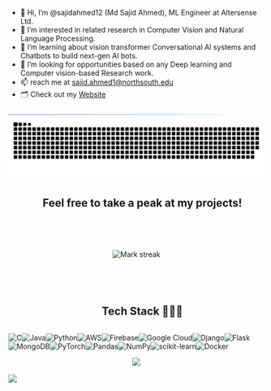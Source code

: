 - 👋 Hi, I’m @sajidahmed12 (Md Sajid Ahmed), ML Engineer at Altersense Ltd.
- 👀 I’m interested in related research in Computer Vision and Natural Language Processing.
- 🌱 I’m learning about vision transformer Conversational AI systems and Chatbots to build next-gen AI bots.
- 💞️ I’m looking for opportunities based on any Deep learning and Computer vision-based Research work. 
- 📫 reach me at [sajid.ahmed1@northsouth.edu](mailto:sajid.ahmed1@northsouth.edu)
- 🗂️ Check out my [Website](https://sites.google.com/view/sajid-site)


<!--horizontal divider(gradiant)-->
<img src="resources/divider.gif">

<!--- snake -->
<div align="center">
  <img  src=resources/grid-snake.svg
       alt="snake" /></a>
</div>

<!--h2 without bottom border-->
<div id="user-content-toc">
  <ul align="center">
    <summary><h2 style="display: inline-block">Feel free to take a peak at my projects!</h2></summary>
  </ul>
</div>

<!--Intro start-->

 <br></br>

<!--Intro end-->

<!--- stats & Trophy (start) -->
<p align="center">
  <!--- stats (start) -->
  <img  title="🔥 Get streak stats" alt="Mark streak" src="https://github-readme-streak-stats.herokuapp.com/?user=kingshukkundu&theme=dark&hide_border=false" /> 
</p>
 <br></br>
<!--- stats (end) -->

<!--h1 without bottom border-->
<div id="user-content-toc">
  <ul align="center">
    <summary><h2 style="display: inline-block">Tech Stack 👨🏻‍💻</h2></summary>
  </ul>
</div>
<!--tech stack icons-->
<p align="left">
<img alt="C" src="https://img.shields.io/badge/c-%2300599C.svg?style=for-the-badge&logo=c&logoColor=white"><img alt="Java" src="https://img.shields.io/badge/java-%23ED8B00.svg?style=for-the-badge&logo=java&logoColor=white"><img alt="Python" src="https://img.shields.io/badge/python-3670A0?style=for-the-badge&logo=python&logoColor=ffdd54"><img alt="AWS" src="https://img.shields.io/badge/AWS-%23FF9900.svg?style=for-the-badge&logo=amazon-aws&logoColor=white"><img alt="Firebase" src="https://img.shields.io/badge/firebase-%23039BE5.svg?style=for-the-badge&logo=firebase"><img alt="Google Cloud" src="https://img.shields.io/badge/Google%20Cloud-%234285F4.svg?style=for-the-badge&logo=google-cloud&logoColor=white"><img alt="Django" src="https://img.shields.io/badge/django-%23092E20.svg?style=for-the-badge&logo=django&logoColor=white"><img alt="Flask" src="https://img.shields.io/badge/flask-%23000.svg?style=for-the-badge&logo=flask&logoColor=white"><img alt="MongoDB" src="https://img.shields.io/badge/MongoDB-%234ea94b.svg?style=for-the-badge&logo=mongodb&logoColor=white"><img alt="PyTorch" src="https://img.shields.io/badge/PyTorch-%23EE4C2C.svg?style=for-the-badge&logo=PyTorch&logoColor=white"><img alt="Pandas" src="https://img.shields.io/badge/pandas-%23150458.svg?style=for-the-badge&logo=pandas&logoColor=white"><img alt="NumPy" src="https://img.shields.io/badge/numpy-%23013243.svg?style=for-the-badge&logo=numpy&logoColor=white"><img alt="scikit-learn" src="https://img.shields.io/badge/scikit--learn-%23F7931E.svg?style=for-the-badge&logo=scikit-learn&logoColor=white"><img alt="Docker" src="https://img.shields.io/badge/docker-%230db7ed.svg?style=for-the-badge&logo=docker&logoColor=white">
</p>

<!--profile visit count-->
<div align="center">
  
[![](https://visitcount.itsvg.in/api?id=sajidahmed&label=Profile%20Views&color=0&icon=1&pretty=true)](https://visitcount.itsvg.in)
  
</div>

<!--horizontal divider(gradiant)-->
<img src="https://user-images.githubusercontent.com/73097560/115834477-dbab4500-a447-11eb-908a-139a6edaec5c.gif">
